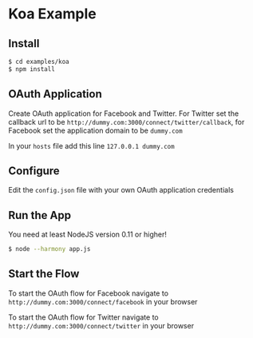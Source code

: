 
# Koa Example


## Install

```bash
$ cd examples/koa
$ npm install
```

## OAuth Application

Create OAuth application for Facebook and Twitter. For Twitter set the callback url to be `http://dummy.com:3000/connect/twitter/callback`, for Facebook set the application domain to be `dummy.com`

In your `hosts` file add this line `127.0.0.1 dummy.com`


## Configure

Edit the `config.json` file with your own OAuth application credentials


## Run the App

You need at least NodeJS version 0.11 or higher!

```bash
$ node --harmony app.js
```

## Start the Flow

To start the OAuth flow for Facebook navigate to `http://dummy.com:3000/connect/facebook` in your browser


To start the OAuth flow for Twitter navigate to `http://dummy.com:3000/connect/twitter` in your browser
